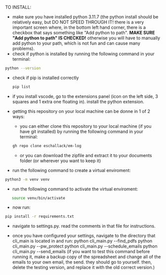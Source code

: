 TO INSTALL:

 - make sure you have installed python 3.11.7 (the python install should be relatively easy, but DO NOT SPEED THROUGH IT! there is a very important screen where, in the bottom left hand corner, there is a checkbox that says something like "Add python to path". **MAKE SURE "Add python to path" IS CHECKED!** otherwise you will have to manually add python to your path, which is not fun and can cause many problems).
 - check if python is installed by running the following command in your terminal:
 ```bash
python --version
 ```
 - check if pip is installed correctly
    ```bash
    pip list
    ```
 - if you install vscode, go to the extensions panel (icon on the left side, 3 squares and 1 extra one floating in). install the python extension.

 - getting this repository on your local machine can be donne in 1 of 2 ways:
    - you can either clone this repository to your local machine (if you have git installed) by running the following command in your terminal:
    ```bash
    gh repo clone eschallack/em-log
    ```
    - or you can download the zipfile and extract it to your documents folder (or wherever you want to keep it)


 - run the following command to create a virtual enviroment:
 ```bash
 python3 -m venv venv
 ```
 - run the following command to activate the virtual enviroment:
 ```bash
    source venv/bin/activate
```
 - now run:
 ```bash
 pip install -r requirements.txt
 ```
 
 - navigate to settings.py. read the comments in that file for instructions.

 - once you have configured your settings, navigate to the directory that cli_main is located in and run:
      python cli_main.py --find_pdfs
      python cli_main.py --pw_protect
      python cli_main.py --schedule_emails
      python cli_main.py --send_emails (if you want to test this command before running it, make a backup copy of the spreadsheet and change all of the emails to your own email, the send. they should go to yourself. then, delete the testing version, and replace it with the old correct version.)
